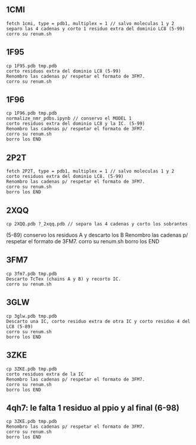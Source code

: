 1CMI
----
    fetch 1cmi, type = pdb1, multiplex = 1 // salvo moleculas 1 y 2
    separo las 4 cadenas y corto 1 residuo extra del dominio LC8 (5-99)  
    corro su renum.sh

1F95
----
    cp 1F95.pdb tmp.pdb
    corto residuos extra del dominio LC8 (5-99)
    Renombro las cadenas p/ respetar el formato de 3FM7.
    corro su renum.sh
1F96
----
    cp 1F96.pdb tmp.pdb 
    normalize_nmr_pdbs.ipynb // conservo el MODEL 1
    corto residuos extra del dominio LC8 y la IC. (5-99)
    Renombro las cadenas p/ respetar el formato de 3FM7.
    corro su renum.sh
    borro los END

2P2T
----
    fetch 2P2T, type = pdb1, multiplex = 1 // salvo moleculas 1 y 2
    corto residuos extra del dominio LC8. (5-99)
    Renombro las cadenas p/ respetar el formato de 3FM7.
    corro su renum.sh
    borro los END

2XQQ
----
    cp 2XQQ.pdb ?_2xqq.pdb // separo las 4 cadenas y corto los sobrantes 
(5-89)
    conservo los residuos A y descarto los B
    Renombro las cadenas p/ respetar el formato de 3FM7.
    corro su renum.sh
    borro los END

3FM7
----
    cp 3fm7.pdb tmp.pdb
    Descarto TcTex (chains A y B) y recorto IC.
    corro su renum.sh
    

3GLW
----
    cp 3glw.pdb tmp.pdb
    Descarto una IC, corto residuo extra de otra IC y corto residuo 4 del LC8 (5-89)
    corro su renum.sh
    borro los END    

3ZKE
----
    cp 3ZKE.pdb tmp.pdb
    corto residuos extra de la IC
    Renombro las cadenas p/ respetar el formato de 3FM7.
    corro su renum.sh
    borro los END
   
4qh7: le falta 1 residuo al ppio y al final (6-98)
----
    cp 3ZKE.pdb tmp.pdb
    Renombro las cadenas p/ respetar el formato de 3FM7.
    corro su renum.sh
    borro los END

